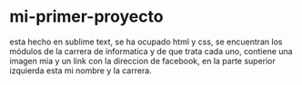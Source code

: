 # mi-primer-proyecto
esta hecho en sublime text, se ha ocupado html y css, se encuentran los módulos de la carrera de informatica y de que trata cada uno, contiene una imagen mia y un link con la direccion de facebook, en la parte superior izquierda esta mi nombre y la carrera.

